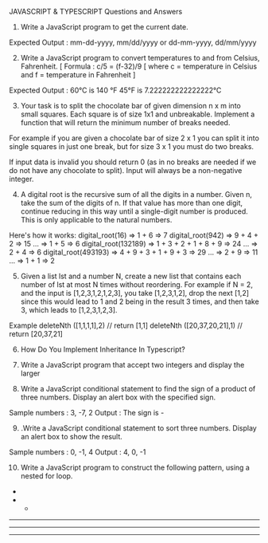 JAVASCRIPT & TYPESCRIPT Questions and Answers

1. Write a JavaScript program to get the current date.

Expected Output :
mm-dd-yyyy, mm/dd/yyyy or dd-mm-yyyy, dd/mm/yyyy


2. Write a JavaScript program to convert temperatures to and from Celsius, Fahrenheit.
[ Formula : c/5 = (f-32)/9 [ where c = temperature in Celsius and f = temperature in Fahrenheit ]

Expected Output :
60°C is 140 °F
45°F is 7.222222222222222°C


3. Your task is to split the chocolate bar of given dimension n x m into small squares.
Each square is of size 1x1 and unbreakable. 
Implement a function that will return the minimum number of breaks needed.

For example if you are given a chocolate bar of size 2 x 1 
you can split it into single squares in just one break,
but for size 3 x 1 you must do two breaks.

If input data is invalid you should return 0 (as in no breaks are
needed if we do not have any chocolate to split). Input will always
be a non-negative integer.


4. A digital root is the recursive sum of all the digits in a number. 
Given n, take the sum of the digits of n. If that value has more than one digit, 
continue reducing in this way until a single-digit number is produced.
This is only applicable to the natural numbers.

Here's how it works:
digital_root(16)
=> 1 + 6
=> 7
digital_root(942)
=> 9 + 4 + 2
=> 15 ...
=> 1 + 5
=> 6
digital_root(132189)
=> 1 + 3 + 2 + 1 + 8 + 9
=> 24 ...
=> 2 + 4
=> 6
digital_root(493193)
=> 4 + 9 + 3 + 1 + 9 + 3
=> 29 ...
=> 2 + 9
=> 11 ...
=> 1 + 1
=> 2


5. Given a list lst and a number N, create a new list that contains each number of lst at most N times without reordering.
For example if N = 2, and the input is [1,2,3,1,2,1,2,3], 
you take [1,2,3,1,2], drop the next [1,2] since this would lead to 1 and 2 being in the result 3 times, 
and then take 3, which leads to [1,2,3,1,2,3].

Example
 deleteNth ([1,1,1,1],2) // return [1,1]
 deleteNth ([20,37,20,21],1) // return [20,37,21]

6. How Do You Implement Inheritance In Typescript?

7. Write a JavaScript program that accept two integers and display the larger

8. Write a JavaScript conditional statement to find the sign of a product of three numbers.
Display an alert box with the specified sign.

Sample numbers : 3, -7, 2
Output : The sign is -

9. .Write a JavaScript conditional statement to sort three numbers. 
Display an alert box to show the result.

Sample numbers : 0, -1, 4
Output : 4, 0, -1

10. Write a JavaScript program to construct the following pattern, using a nested for loop.
*
* *
* * *
* * * *
* * * * *
